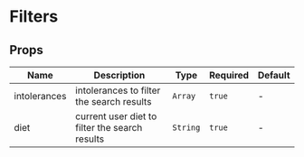 # Filters

## Props

<!-- @vuese:Filters:props:start -->
|Name|Description|Type|Required|Default|
|---|---|---|---|---|
|intolerances|intolerances to filter the search results|`Array`|`true`|-|
|diet|current user diet to filter the search results|`String`|`true`|-|

<!-- @vuese:Filters:props:end -->


